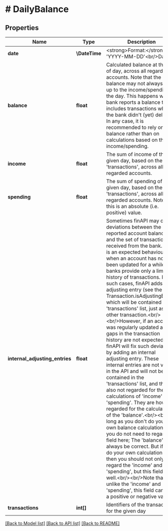 # # DailyBalance

## Properties

Name | Type | Description | Notes
------------ | ------------- | ------------- | -------------
**date** | **\DateTime** | &lt;strong&gt;Format:&lt;/strong&gt; &#39;YYYY-MM-DD&#39;&lt;br/&gt;Date. |
**balance** | **float** | Calculated balance at the end of day, across all regarded accounts. Note that the balance may not always add up to the income/spending of the day. This happens when a bank reports a balance that includes transactions which the bank didn&#39;t (yet) deliver. In any case, it is recommended to rely on the balance rather than on calculations based on the income/spending. |
**income** | **float** | The sum of income of the given day, based on the &#39;transactions&#39;, across all regarded accounts. |
**spending** | **float** | The sum of spending of the given day, based on the &#39;transactions&#39;, across all regarded accounts. Note that this is an absolute (i.e. positive) value. |
**internal_adjusting_entries** | **float** | Sometimes finAPI may detect deviations between the bank reported account balance and the set of transactions received from the bank. This is an expected behaviour when an account has not been updated for a while, as banks provide only a limited history of transactions. In such cases, finAPI adds an adjusting entry (see the field Transaction.isAdjustingEntry), which will be contained in the &#39;transactions&#39; list, just as any other transaction.&lt;br/&gt;&lt;br/&gt;However, if an account was regularly updated and gaps in the transaction history are not expected, then finAPI will fix such deviations by adding an internal adjusting entry. These internal entries are not visible in the API and will not be contained in the &#39;transactions&#39; list, and thus also not regarded for the calculations of &#39;income&#39; and &#39;spending&#39;. They are however regarded for the calculation of the &#39;balance&#39;.&lt;br/&gt;&lt;br/&gt;As long as you don&#39;t do your own balance calculations, you do not need to regard this field here; The &#39;balance&#39; will always be correct. But if you do your own calculations, then you should not only regard the &#39;income&#39; and &#39;spending&#39;, but this field as well.&lt;br/&gt;&lt;br/&gt;Note that unlike the &#39;income&#39; and &#39;spending&#39;, this field can have a positive or negative value. |
**transactions** | **int[]** | Identifiers of the transactions for the given day |

[[Back to Model list]](../../README.md#models) [[Back to API list]](../../README.md#endpoints) [[Back to README]](../../README.md)
